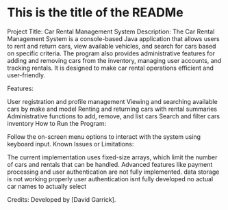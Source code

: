 # This is the title of the READMe

Project Title: Car Rental Management System
Description: The Car Rental Management System is a console-based Java application that allows users to rent and return cars, view available vehicles, and search for cars based on specific criteria. The program also provides administrative features for adding and removing cars from the inventory, managing user accounts, and tracking rentals. It is designed to make car rental operations efficient and user-friendly.

Features:

User registration and profile management
Viewing and searching available cars by make and model
Renting and returning cars with rental summaries
Administrative functions to add, remove, and list cars
Search and filter cars inventory
How to Run the Program:

Follow the on-screen menu options to interact with the system using keyboard input.
Known Issues or Limitations:

The current implementation uses fixed-size arrays, which limit the number of cars and rentals that can be handled.
Advanced features like payment processing and user authentication are not fully implemented.
data storage is not working properly
user authentication isnt fully developed
no actual car names to actually select

Credits:
Developed by [David Garrick].





 